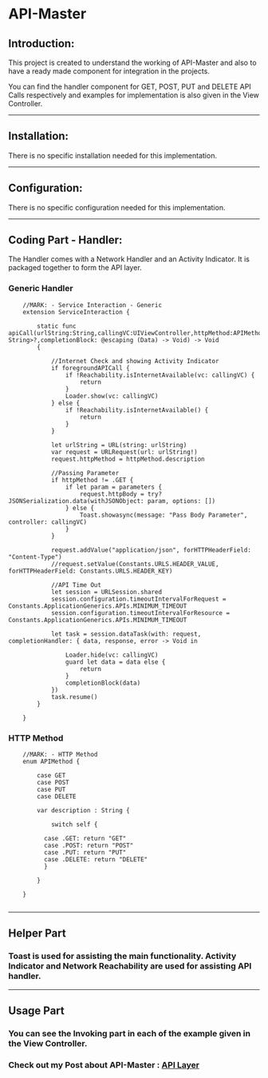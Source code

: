# API-Master

## Introduction:

This project is created to understand the working of API-Master and also to have a ready made component for integration in the projects. 

You can find the handler component for GET, POST, PUT and DELETE API Calls respectively and examples for implementation is also given in the View Controller.

---------------------------------------------------------------------------------------------------

## Installation:


There is no specific installation needed for this implementation.


----------------------------------------------------------------------------------------------------

## Configuration:

There is no specific configuration needed for this implementation.

----------------------------------------------------------------------------------------------------

## Coding Part - Handler:

The Handler comes with a Network Handler and an Activity Indicator. It is packaged together to form the API layer.

### Generic Handler

```
    //MARK: - Service Interaction - Generic
    extension ServiceInteraction {
        
        static func apiCall(urlString:String,callingVC:UIViewController,httpMethod:APIMethod,foregroundAPICall:Bool,parameters:Dictionary<String, String>?,completionBlock: @escaping (Data) -> Void) -> Void
        {
            
            //Internet Check and showing Activity Indicator
            if foregroundAPICall {
                if !Reachability.isInternetAvailable(vc: callingVC) {
                    return
                }
                Loader.show(vc: callingVC)
            } else {
                if !Reachability.isInternetAvailable() {
                    return
                }
            }
            
            let urlString = URL(string: urlString)
            var request = URLRequest(url: urlString!)
            request.httpMethod = httpMethod.description
            
            //Passing Parameter
            if httpMethod != .GET {
                if let param = parameters {
                    request.httpBody = try? JSONSerialization.data(withJSONObject: param, options: [])
                } else {
                    Toast.showasync(message: "Pass Body Parameter", controller: callingVC)
                }
            }
            
            request.addValue("application/json", forHTTPHeaderField: "Content-Type")
            //request.setValue(Constants.URLS.HEADER_VALUE, forHTTPHeaderField: Constants.URLS.HEADER_KEY)
            
            //API Time Out
            let session = URLSession.shared
            session.configuration.timeoutIntervalForRequest = Constants.ApplicationGenerics.APIs.MINIMUM_TIMEOUT
            session.configuration.timeoutIntervalForResource = Constants.ApplicationGenerics.APIs.MINIMUM_TIMEOUT
            
            let task = session.dataTask(with: request, completionHandler: { data, response, error -> Void in
                
                Loader.hide(vc: callingVC)
                guard let data = data else {
                    return
                }
                completionBlock(data)
            })
            task.resume()
        }
        
    }
```

### HTTP Method

```
    //MARK: - HTTP Method
    enum APIMethod {
        
        case GET
        case POST
        case PUT
        case DELETE
        
        var description : String {
         
            switch self {
          
          case .GET: return "GET"
          case .POST: return "POST"
          case .PUT: return "PUT"
          case .DELETE: return "DELETE"
          }
            
        }
        
    }


```

---------------------------------------------------------------------------------------------------

## Helper Part

### Toast is used for assisting the main functionality. Activity Indicator and Network Reachability are used for assisting API handler.

----------------------------------------------------------------------------------------------------

## Usage Part

### You can see the Invoking part in each of the example given in the View Controller. 




### Check out my Post about API-Master : [API Layer](https://vijaysn.com/mobile/ios/ios-api-layer)
